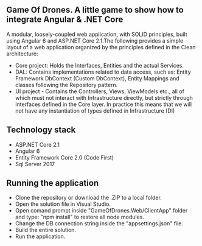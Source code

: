## Game Of Drones. A little game to show how to integrate Angular & .NET Core

A modular, loosely-coupled web application, with SOLID principles, built using Angular 6 and ASP.NET Core 2.1.The following provides a simple layout of a web application organized by the principles defined in the Clean architecture:

* Core project: Holds the Interfaces, Entities and the actual Services.
* DAL: Contains implementations related to data access, such as: Entity Framework DbContext (Custom DbContext), Entity Mappings and classes following the Repository pattern.
* UI project - Contains the Controllers, Views, ViewModels etc., all of which must not interact with Infrastructure directly, but strictly through interfaces defined in the Core layer. In practice this means that we will not have any instantiation of types defined in Infrastructure (DI)

## Technology stack

* ASP.NET Core 2.1
* Angular 6
* Entity Framework Core 2.0 (Code First)
* Sql Server 2017

## Running the application

* Clone the repository or download the .ZIP to a local folder.
* Open the solution file in Visual Studio.
* Open comand prompt inside "GameOfDrones.Web/ClientApp" folder and type: "npm install" to restore all node modules.
* Change the DB connection string inside the "appsettings.json" file.
* Build the entire solution.
* Run the application.
